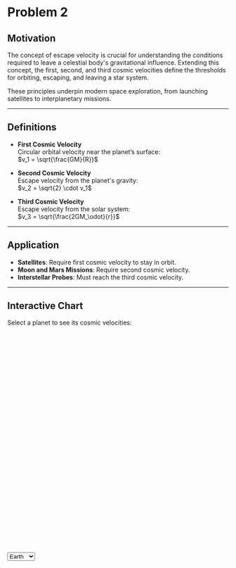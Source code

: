 # Problem 2

## Motivation

The concept of escape velocity is crucial for understanding the conditions required to leave a celestial body's gravitational influence. Extending this concept, the first, second, and third cosmic velocities define the thresholds for orbiting, escaping, and leaving a star system.

These principles underpin modern space exploration, from launching satellites to interplanetary missions.

---

## Definitions

- **First Cosmic Velocity**  
  Circular orbital velocity near the planet’s surface:  
  $v_1 = \sqrt{\frac{GM}{R}}$

- **Second Cosmic Velocity**  
  Escape velocity from the planet's gravity:  
  $v_2 = \sqrt{2} \cdot v_1$

- **Third Cosmic Velocity**  
  Escape velocity from the solar system:  
  $v_3 = \sqrt{\frac{2GM_\odot}{r}}$

---

## Application

- **Satellites**: Require first cosmic velocity to stay in orbit.
- **Moon and Mars Missions**: Require second cosmic velocity.
- **Interstellar Probes**: Must reach the third cosmic velocity.

---

## Interactive Chart

Select a planet to see its cosmic velocities:

<div id="velocityChart" style="width: 100%; height: 500px;"></div>

<select id="planetSelector">
  <option value="earth">Earth</option>
  <option value="mars"> Mars</option>
  <option value="jupiter">Jupiter</option>
</select>

<script src="https://cdn.plot.ly/plotly-2.24.1.min.js"></script>
<script>
  window.addEventListener('DOMContentLoaded', function () {
    const G = 6.67430e-11;
    const bodies = {
      earth: { name: "Earth", mass: 5.972e24, radius: 6371e3, distance: 1.496e11 },
      mars: { name: "Mars", mass: 6.417e23, radius: 3389.5e3, distance: 2.279e11 },
      jupiter: { name: "Jupiter", mass: 1.898e27, radius: 69911e3, distance: 7.785e11 }
    };

    const sunMass = 1.989e30;

    const plotDiv = document.getElementById('velocityChart');
    const selector = document.getElementById('planetSelector');

    function updateChart(planetKey) {
      const body = bodies[planetKey];
      const v1 = Math.sqrt(G * body.mass / body.radius);
      const v2 = Math.sqrt(2 * G * body.mass / body.radius);
      const v3 = Math.sqrt(2 * G * sunMass / body.distance);

      const velocities = [v1, v2, v3].map(v => v / 1000); // Convert to km/s

      Plotly.newPlot(plotDiv, [{
        x: ['1st Cosmic', '2nd Cosmic', '3rd Cosmic'],
        y: velocities,
        type: 'bar',
        text: velocities.map(v => v.toFixed(2) + ' km/s'),
        textposition: 'auto',
        marker: { color: ['#1f77b4', '#ff7f0e', '#2ca02c'] }
      }], {
        title: `${body.name} Cosmic Velocities`,
        yaxis: { title: 'Velocity (km/s)' }
      });
    }

    selector.addEventListener('change', () => updateChart(selector.value));
    updateChart('earth');
  });
</script>
